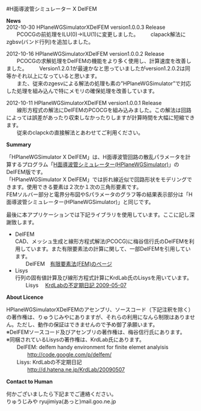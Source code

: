 ﻿#H面導波管シミュレーター X DelFEM  
  
**News**  
  2012-10-30 HPlaneWGSimulatorXDelFEM version1.0.0.3 Release  
　　PCOCGの前処理をILU(0)→ILU(1)に変更しました。
　　clapack解法にzgbsv(バンド行列)を追加しました。
  
  2012-10-16 HPlaneWGSimulatorXDelFEM version1.0.0.2 Release  
　　PCOCGの求解処理をDelFEMの機能をより多く使用し、計算速度を改善しました。
　　Version1.2.0.1が最速かなと思っていましたがversion1.2.0.2は同等かそれ以上になっていると思います。  
　　また、従来のzgesvによる解法の処理も素の”HPlaneWGSimulator”で対応した処理を組み込んで特にメモリの確保処理を改善しています。  
  
  2012-10-11 HPlaneWGSimulatorXDelFEM version1.0.0.1 Release  
　　線形方程式の解法にDelFEMのPCOCGを組み込みました。この解法は回路によっては誤差があったり収束しなかったりしますが計算時間を大幅に短縮できます。  
　　従来のclapckの直接解法とあわせてご利用ください。  
  
**Summary**  
  
「HPlaneWGSimulator X DelFEM」は、H面導波管回路の散乱パラメータを計算するプログラム「[H面導波管シミュレーター(HPlaneWGSimulator)](https://github.com/ryujimiya/HPlaneWGSimulator)」のDelFEM版です。  
「HPlaneWGSimulator X DelFEM」では折れ線近似で回路形状をモデリングできます。使用できる要素は２次か１次の三角形要素です。  
FEMソルバー部分と電界分布図やSパラメータのグラフ等の結果表示部分は「H面導波管シミュレーター(HPlaneWGSimulator)」と同じです。  
  
最後に本アプリケーションでは下記ライブラリを使用しています。ここに記し深謝致します。  
- DelFEM  
CAD、メッシュ生成と線形方程式解法(PCOCG)に梅谷信行氏のDelFEMを利用しています。また有限要素法の計算に関して、一部DelFEMを引用しています。  
　　DelFEM　[有限要素法(FEM)のページ](http://ums.futene.net/)  
- Lisys  
行列の固有値計算及び線形方程式計算にKrdLab氏のLisysを用いています。  
　　Lisys　 [KrdLabの不定期日記 2009-05-07](http://d.hatena.ne.jp/KrdLab/20090507)  
  
**About Licence**  
  
HPlaneWGSimulatorXDelFEMのアセンブリ、ソースコード（下記注釈を除く）の著作権は、りゅうじみやにありますが、それらの利用になんら制限はありません。ただし、動作の保証はできませんので予め御了承願います。  
※DelFEMソースコード及びアセンブリの著作権は、梅谷信行氏にあります。  
※同梱されているLisysの著作権は、KrdLab氏にあります。  
　　DelFEM: delfem handy environment for finite elemet analyisis  
　　　　http://code.google.com/p/delfem/  
　　Lisys: KrdLabの不定期日記  
　　　　http://d.hatena.ne.jp/KrdLab/20090507  

**Contact to Human**  
  
何かございましたら下記までご連絡ください。  
りゅうじみや ryujimiya(あっと)mail.goo.ne.jp  

